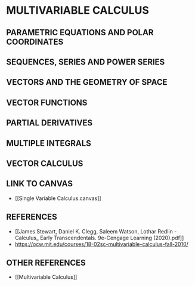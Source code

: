 ---
---

# MULTIVARIABLE CALCULUS

## PARAMETRIC EQUATIONS AND POLAR COORDINATES

## SEQUENCES, SERIES AND POWER SERIES

## VECTORS AND THE GEOMETRY OF SPACE

## VECTOR FUNCTIONS

## PARTIAL DERIVATIVES

## MULTIPLE INTEGRALS

## VECTOR CALCULUS

## LINK TO CANVAS

- [[Single Variable Calculus.canvas]]

## REFERENCES

- [[James Stewart, Daniel K. Clegg, Saleem Watson, Lothar Redlin - Calculus_ Early Transcendentals. 9e-Cengage Learning (2020).pdf]]
- <https://ocw.mit.edu/courses/18-02sc-multivariable-calculus-fall-2010/>

## OTHER REFERENCES

- [[Multivariable Calculus]]